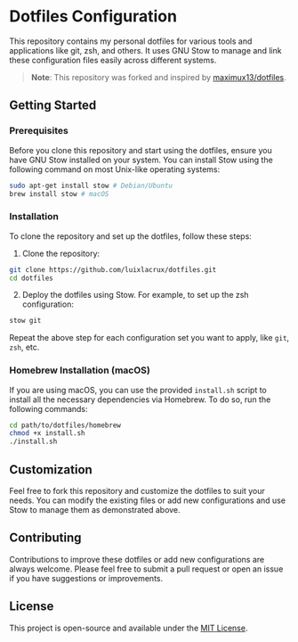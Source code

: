 # Dotfiles Configuration

This repository contains my personal dotfiles for various tools and applications like git, zsh, and others. It uses GNU Stow to manage and link these configuration files easily across different systems.

> **Note**: This repository was forked and inspired by [maximux13/dotfiles](https://github.com/maximux13/dotfiles).

## Getting Started

### Prerequisites

Before you clone this repository and start using the dotfiles, ensure you have GNU Stow installed on your system. You can install Stow using the following command on most Unix-like operating systems:

```bash
sudo apt-get install stow # Debian/Ubuntu
brew install stow # macOS
```

### Installation

To clone the repository and set up the dotfiles, follow these steps:

1. Clone the repository:

```bash
git clone https://github.com/luixlacrux/dotfiles.git
cd dotfiles
```

2. Deploy the dotfiles using Stow. For example, to set up the zsh configuration:

```bash
stow git
```

Repeat the above step for each configuration set you want to apply, like `git`, `zsh`,  etc.

### Homebrew Installation (macOS)

If you are using macOS, you can use the provided `install.sh` script to install all the necessary dependencies via Homebrew. To do so, run the following commands:

```bash
cd path/to/dotfiles/homebrew
chmod +x install.sh
./install.sh
```

## Customization

Feel free to fork this repository and customize the dotfiles to suit your needs. You can modify the existing files or add new configurations and use Stow to manage them as demonstrated above.

## Contributing

Contributions to improve these dotfiles or add new configurations are always welcome. Please feel free to submit a pull request or open an issue if you have suggestions or improvements.

## License

This project is open-source and available under the [MIT License](LICENSE).
